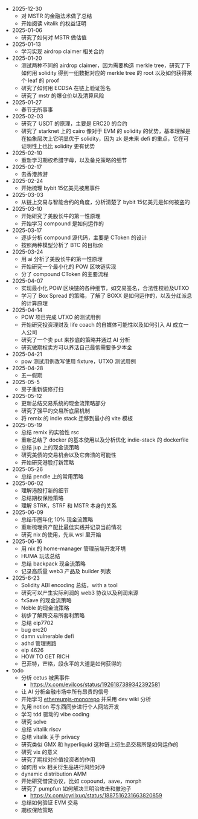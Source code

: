 - 2025-12-30
	- 对 MSTR 的金融法术做了总结
	- 开始阅读 vitalik 的权益证明
- 2025-01-06
	- 研究了如何对 MSTR 做估值
- 2025-01-13
	- 学习实现 airdrop claimer 相关合约
- 2025-01-20
	- 测试两种不同的 airdrop claimer，因为需要构造 merkle tree，研究了下如何用 solidity 得到一组数据对应的 merkle tree 的 root 以及如何获得某个 leaf 的 proof
	- 研究了如何用 ECDSA 在链上验证签名
	- 研究了 mstr 的爆仓价以及清算风险
- 2025-01-27
	- 春节无所事事
- 2025-02-03
	- 研究了 USDT 的原理，主要是 ERC20 的合约
	- 研究了 starknet 上的 cairo 像对于 EVM 的 solidity 的优势，基本理解是在抽象层次上它明显优于 solidity，因为 zk 是未来 defi 的重点，它在可证明性上也比 solidity 更有优势
- 2025-02-10
	- 重新学习期权希腊字母，以及备兑策略的细节
- 2025-02-17
	- 去香港旅游
- 2025-02-24
	- 开始梳理 bybit 15亿美元被黑事件
- 2025-03-03
	- 从链上交易与智能合约的角度，分析清楚了 bybit 15亿美元是如何被盗的
- 2025-03-10
	- 开始研究了美股长牛的第一性原理
	- 开始学习 compound 是如何运作的
- 2025-03-17
	- 逐步分析 compound 源代码，主要是 CToken 的设计
	- 按照两种模型分析了 BTC 的目标价
- 2025-03-24
	- 用 ai 分析了美股长牛的第一性原理
	- 开始研究一个最小化的 POW 区块链实现
	- 分了 compound CToken 的主要流程
- 2025-04-07
	- 实现最小化 POW 区块链的各种细节，如交易签名，合法性校验及UTXO
	- 学习了 Box Spread 的策略，了解了 BOXX 是如何运作的，以及分红派息的计算原理
- 2025-04-14
	- POW 项目完成 UTXO 的测试用例
	- 开始研究投资理财及 life coach 的自媒体可能性以及如何引入 AI 成立一人公司
	- 研究了一个卖 put 来抄底的策略并通过 AI 分析
	- 研究做期权卖方可以养活自己最低需要多少本金
- 2025-04-21
	- pow 测试用例改写使用 fixture，UTXO 测试用例
- 2025-04-28
	- 五一假期
- 2025-05-5
	- 房子重新装修打扫
- 2025-05-12
	- 更新总结交易系统的现金流策略部分
	- 研究了强平的交易所底层机制
	- 将 remix 的 indie stack 迁移到最小的 vite 模板
- 2025-05-19
	- 总结 remix 的实验性 rsc
	- 重新总结了 docker 的基本使用以及分析优化 indie-stack 的 dockerfile
	- 总结 jup 上的现金流策略
	- 研究美债的交易机会以及它奔溃的可能性
	- 开始研究港股打新策略
- 2025-05-26
	- 总结 pendle 上的常用策略
- 2025-06-02
	- 理解港股打新的细节
	- 总结期权保险策略
	- 理解 STRK，STRF 和 MSTR 本身的关系
- 2025-06-09
	- 总结币圈年化 10% 现金流策略
	- 重新梳理资产配比最佳实践并记录当前情况
	- 研究 nix 的使用，先从 wsl 里开始
- 2025-06-16
	- 用 nix 的 home-manager 管理前端开发环境
	- HUMA 玩法总结
	- 总结 backpack 现金流策略
	- 记录高质量 web3 产品及 builder 列表
- 2025-6-23
	- Solidity ABI encoding 总结，with a tool
	- 研究可以产生实际利润的 web3 协议以及利润来源
	- fxSave 的现金流策略
	- Noble 的现金流策略
	- 初步了解跨交易所套利策略
	- 总结 eip7702
	- bug erc20
	- damn vulnerable defi
	- adhd 管理思路
	- eip 4626
	- HOW TO GET RICH
	- 巴菲特，芒格，段永平的大道是如何获得的
- todo
	- 分析 cetus 被黑事件
		- https://x.com/evilcos/status/1926187389342392581
	- 让 AI 分析金融市场中所有昂贵的信号
	- 开始学习 [ethereumjs-monorepo](https://github.com/ethereumjs/ethereumjs-monorepo) 并采用 dev wiki 分析
	- 先用 notion 写东西同步进行个人网站开发
	- 学习 tdd 驱动的 vibe coding
	- 研究 solve
	- 总结 vitalik riscv
	- 总结 vitalik 关于 privacy
	- 研究类似 GMX 和 hyperliquid 这种链上衍生品交易所是如何运作的
	- 研究 vix 的意义
	- 研究了期权对价值投资者的作用
	- 如何用 vix 相关衍生品进行风险对冲
	- dynamic distribution AMM
	- 开始研究借贷协议，比如 copound，aave，morph
	- 研究了 pumpfun 如何解决三明治攻击和撤池子
		- https://x.com/cyrilxuq/status/1887516231663820859
	- 总结如何验证 EVM 交易
	- 期权保险策略